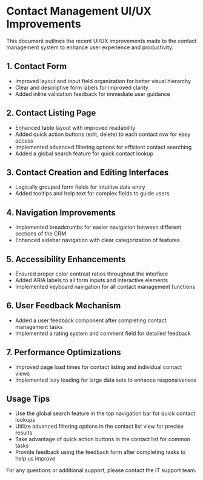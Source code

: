 # Contact Management UI/UX Improvements

This document outlines the recent UI/UX improvements made to the contact management system to enhance user experience and productivity.

## 1. Contact Form

- Improved layout and input field organization for better visual hierarchy
- Clear and descriptive form labels for improved clarity
- Added inline validation feedback for immediate user guidance

## 2. Contact Listing Page

- Enhanced table layout with improved readability
- Added quick action buttons (edit, delete) to each contact row for easy access
- Implemented advanced filtering options for efficient contact searching
- Added a global search feature for quick contact lookup

## 3. Contact Creation and Editing Interfaces

- Logically grouped form fields for intuitive data entry
- Added tooltips and help text for complex fields to guide users

## 4. Navigation Improvements

- Implemented breadcrumbs for easier navigation between different sections of the CRM
- Enhanced sidebar navigation with clear categorization of features

## 5. Accessibility Enhancements

- Ensured proper color contrast ratios throughout the interface
- Added ARIA labels to all form inputs and interactive elements
- Implemented keyboard navigation for all contact management functions

## 6. User Feedback Mechanism

- Added a user feedback component after completing contact management tasks
- Implemented a rating system and comment field for detailed feedback

## 7. Performance Optimizations

- Improved page load times for contact listing and individual contact views
- Implemented lazy loading for large data sets to enhance responsiveness

## Usage Tips

- Use the global search feature in the top navigation bar for quick contact lookups
- Utilize advanced filtering options in the contact list view for precise results
- Take advantage of quick action buttons in the contact list for common tasks
- Provide feedback using the feedback form after completing tasks to help us improve

For any questions or additional support, please contact the IT support team.